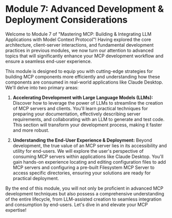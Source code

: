 # Module 7: Advanced Development & Deployment Considerations

Welcome to Module 7 of "Mastering MCP: Building & Integrating LLM Applications with Model Context Protocol"! Having explored the core architecture, client-server interactions, and fundamental development practices in previous modules, we now turn our attention to advanced topics that will significantly enhance your MCP development workflow and ensure a seamless end-user experience.

This module is designed to equip you with cutting-edge strategies for building MCP components more efficiently and understanding how these components are consumed in real-world applications like Claude Desktop. We'll delve into two primary areas:

1.  **Accelerating Development with Large Language Models (LLMs):** Discover how to leverage the power of LLMs to streamline the creation of MCP servers and clients. You'll learn practical techniques for preparing your documentation, effectively describing server requirements, and collaborating with an LLM to generate and test code. This section will transform your development process, making it faster and more robust.

2.  **Understanding the End-User Experience & Deployment:** Beyond development, the true value of an MCP server lies in its accessibility and utility for end-users. We will explore the user's perspective of consuming MCP servers within applications like Claude Desktop. You'll gain hands-on experience locating and editing configuration files to add MCP servers and configuring a pre-built Filesystem MCP Server to access specific directories, ensuring your solutions are ready for practical deployment.

By the end of this module, you will not only be proficient in advanced MCP development techniques but also possess a comprehensive understanding of the entire lifecycle, from LLM-assisted creation to seamless integration and consumption by end-users. Let's dive in and elevate your MCP expertise!